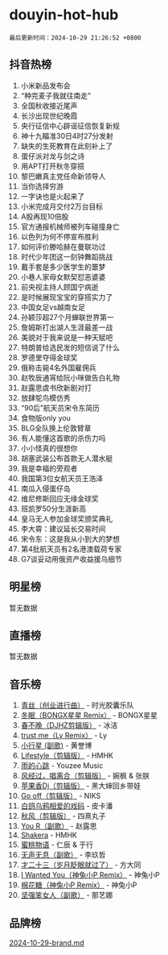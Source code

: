 # douyin-hot-hub

`最后更新时间：2024-10-29 21:26:52 +0800`

## 抖音热榜

1. 小米新品发布会
1. “种完麦子我就往南走”
1. 全国秋收接近尾声
1. 长沙出现世纪晚霞
1. 央行征信中心辟谣征信恢复新规
1. 神十九瞄准30日4时27分发射
1. 缺失的生死教育在此刻补上了
1. 蛋仔派对龙与剑之诗
1. 用APT打开秋冬穿搭
1. 黎巴嫩真主党任命新领导人
1. 当你选择穷游
1. 一字诀也是火起来了
1. 小米完成月交付2万台目标
1. A股再现10倍股
1. 官方通报机械师被列车碰撞身亡
1. 以色列为何不停宣布胜利
1. 如何评价滕哈赫在曼联功过
1. 时代少年团这一刻钟舞蹈挑战
1. 戴手套是多少医学生的噩梦
1. 小巷人家母女默契怼恶婆婆
1. 前央视主持人顾国宁病逝
1. 是时候展现宝宝的穿搭实力了
1. 中国女足vs越南女足
1. 孙颖莎超27个月蝉联世界第一
1. 詹姆斯打出湖人生涯最差一战
1. 美貌对于我来说是一种天赋吧
1. 特朗普给选民发的短信说了什么
1. 罗德里夺得金球奖
1. 俄称击毙4名外国雇佣兵
1. 赵牧辰通宵给阮小咪做告白礼物
1. 赵露思虞书欣新剧对打
1. 放肆鸵鸟模仿秀
1. “90后”航天员宋令东简历
1. 食物版only you
1. BLG全队换上伦敦臂章
1. 有人能懂这首歌的杀伤力吗
1. 小小怪真的很想你
1. 胡塞武装公布首款无人潜水艇
1. 我是幸福的旁观者
1. 我国第3位女航天员王浩泽
1. 南瓜入侵蛋仔岛
1. 维尼修斯回应无缘金球奖
1. 班凯罗50分生涯新高
1. 皇马无人参加金球奖颁奖典礼
1. 李大霄：建议延长交易时间
1. 宋令东：这是我从小到大的梦想
1. 第4批航天员有2名港澳载荷专家
1. G7谈妥动用俄资产收益援乌细节

## 明星榜

暂无数据

## 直播榜

暂无数据

## 音乐榜

1. [青丝（创业进行曲）](https://sf3-cdn-tos.douyinstatic.com/obj/tos-cn-ve-2774/ooYARJB5iBRNhCOkDsS3BAKW91CIMoQfwzwKLi) - 时光胶囊乐队
1. [冬眠（BONGX星星 Remix）](https://sf5-hl-cdn-tos.douyinstatic.com/obj/tos-cn-ve-2774/oMCfFFoE3LwQ7agAgOIG4ieExqkeAsxNBEkLdz) - BONGX星星
1. [春不晚（DJHZ剪辑版）](https://sf5-hl-cdn-tos.douyinstatic.com/obj/tos-cn-ve-2774/osEZa7YZ6wNo9QDABgfGFaCQKRQTNafsBJDnKt) - 冰洁
1. [trust me（Ly Remix）](https://sf5-hl-cdn-tos.douyinstatic.com/obj/tos-cn-ve-2774/oUo1M8fz5AfmMSExABQQKFE0eCMWgsiccfqrMA) - Ly
1. [小行星 (副歌)](https://sf5-hl-cdn-tos.douyinstatic.com/obj/tos-cn-ve-2774/oArWEvgkJwVsB0KMIw6iBsAoHAciIjJqzWeTQr) - 黄誉博
1. [Lifestyle（剪辑版）](https://sf5-hl-cdn-tos.douyinstatic.com/obj/tos-cn-ve-2774/owfqGgjwG3V5lCLaAIezFMeg3LtuKNBaZKgzPV) - HMHK
1. [雨的心跳](https://sf5-hl-cdn-tos.douyinstatic.com/obj/tos-cn-ve-2774/o0vI5NZuiJgxWIQQFhXO0RTrsiIAsBSiMIECz) - Youzee Music
1. [风经过，唱离合（剪辑版）](https://sf5-hl-cdn-tos.douyinstatic.com/obj/tos-cn-ve-2774/okllg5DG2MmUF3aiiDfBZx6ZLvfwOTtbCEAHyI) - 婉枫 & 张朕
1. [苹果香Dj（剪辑版）](https://sf5-hl-cdn-tos.douyinstatic.com/obj/tos-cn-ve-2774/oEeIEQbYGAOspCTRAIeYF4Ok8LgZ8NBaRe4ztR) - 黑大婶回乡带娃
1. [Go off（剪辑版）](https://sf3-cdn-tos.douyinstatic.com/obj/tos-cn-ve-2774/oYLJZTCGnIQBt2BsMBCFksOEMnDQesCr2gfZ7N) - NIKS
1. [白鸽乌鸦相爱的戏码](https://sf5-hl-cdn-tos.douyinstatic.com/obj/tos-cn-ve-2774/oMVVEf6eDAOmFtNtCsEqKpIorBDM8Nkg6TZRqC) - 皮卡潘
1. [秋风（剪辑版）](https://sf5-hl-cdn-tos.douyinstatic.com/obj/tos-cn-ve-2774/ocGaU84LfAfzMd2wbXdQFpCGhBiXg82JNMRRie) - 四熹丸子
1. [You R（副歌）](https://sf5-hl-cdn-tos.douyinstatic.com/obj/tos-cn-ve-2774/oc0MZn9aEfLkCFLIxKQQcgBjS9mBBuDttYPfZ1) - 赵露思
1. [Shakera](https://sf3-cdn-tos.douyinstatic.com/obj/tos-cn-ve-2774/ocKtEBgQ8FiQCBDf3nj9Z9gEGEQ4fAZDYEocLY) - HMHK
1. [蜜桃物语](https://sf5-hl-cdn-tos.douyinstatic.com/obj/tos-cn-ve-2774/oIhOSCZtIACtYU4XQkngiW9kCBfVD1Fz9IYeqL) - 仁辰 & 于行
1. [无声无息（副歌）](https://sf3-cdn-tos.douyinstatic.com/obj/tos-cn-ve-2774/osmzBBdYMBoz2NHW7AYiZEErnITswCiYzuA3Nf) - 李玖哲
1. [才二十三（岁月眨眼就过了）](https://sf5-hl-cdn-tos.douyinstatic.com/obj/tos-cn-ve-2774/oYAvkTrUXEBMWYUbL3nl8i01MJ5skiIZASC2H) - 方大同
1. [I Wanted You（神兔小P Remix）](https://sf5-hl-cdn-tos.douyinstatic.com/obj/tos-cn-ve-2774/o4CAubmDQdZeEkstFnCvKIMDag8D2BSBOjfNuh) - 神兔小P
1. [棉花糖（神兔小P Remix）](https://sf6-cdn-tos.douyinstatic.com/obj/tos-cn-ve-2774/o0pEDf1GaEfEYJ1FbgOAFCITQ1zeFD3kgBWGcG) - 神兔小P
1. [坚强笨女人（副歌）](https://sf5-hl-cdn-tos.douyinstatic.com/obj/tos-cn-ve-2774/ospNInQiZvGWyBVg5zkNsAMct5uJIg1CrZiPL) - 那艺娜

## 品牌榜

[2024-10-29-brand.md](2024-10-29-brand.md)
